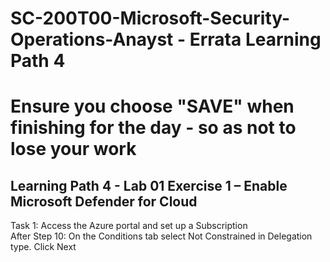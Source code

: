 # SC-200T00-Microsoft-Security-Operations-Anayst - Errata Learning Path 4<br>
# Ensure you choose "SAVE" when finishing for the day - so as not to lose your work<br>

## Learning Path 4 - Lab 01 Exercise 1 – Enable Microsoft Defender for Cloud

 Task 1: Access the Azure portal and set up a Subscription <br>
 After Step 10: On the Conditions tab select Not Constrained in Delegation type. Click Next<br>

 
